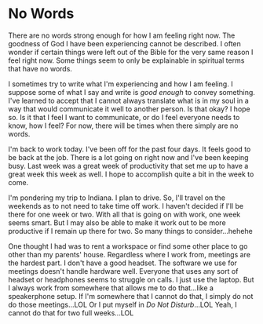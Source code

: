 # No Words

There are no words strong enough for how I am feeling right now. The goodness of God I have been experiencing cannot be described. I often wonder if certain things were left out of the Bible for the very same reason I feel right now. Some things seem to only be explainable in spiritual terms that have no words.

I sometimes try to write what I'm experiencing and how I am feeling. I suppose some of what I say and write is *good enough* to convey something. I've learned to accept that I cannot always translate what is in my soul in a way that would communicate it well to another person. Is that okay? I hope so. Is it that I feel I want to communicate, or do I feel everyone needs to know, how I feel? For now, there will be times when there simply are no words.

I'm back to work today. I've been off for the past four days. It feels good to be back at the job. There is a lot going on right now and I've been keeping busy. Last week was a great week of productivity that set me up to have a great week this week as well. I hope to accomplish quite a bit in the week to come.

I'm pondering my trip to Indiana. I plan to drive. So, I'll travel on the weekends as to not need to take time off work. I haven't decided if I'll be there for one week or two. With all that is going on with work, one week seems smart. But I may also be able to make it work out to be more productive if I remain up there for two. So many things to consider...hehehe

One thought I had was to rent a workspace or find some other place to go other than my parents' house. Regardless where I work from, meetings are the hardest part. I don't have a good headset. The software we use for meetings doesn't handle hardware well. Everyone that uses any sort of headset or headphones seems to struggle on calls. I just use the laptop. But I always work from somewhere that allows me to do that...like a speakerphone setup. If I'm somewhere that I cannot do that, I simply do not do those meetings...LOL Or I put myself in *Do Not Disturb*...LOL Yeah, I cannot do that for two full weeks...LOL


